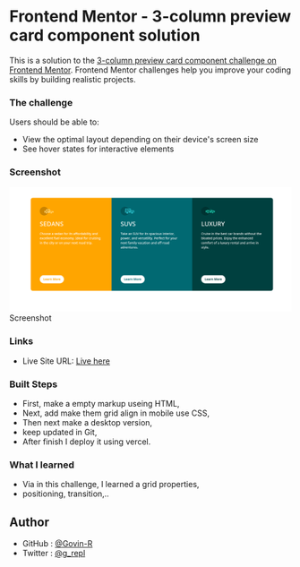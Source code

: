 # Frontend Mentor - 3-column preview card component solution

This is a solution to the [3-column preview card component challenge on Frontend Mentor](https://www.frontendmentor.io/challenges/3column-preview-card-component-pH92eAR2-). Frontend Mentor challenges help you improve your coding skills by building realistic projects. 

### The challenge

Users should be able to:

- View the optimal layout depending on their device's screen size
- See hover states for interactive elements

### Screenshot

![](./screenshot.png)
Screenshot

### Links

- Live Site URL: [Live here](https://product-preview3.vercel.app)

### Built Steps

- First, make a empty markup useing HTML,
- Next, add make them grid align in mobile use CSS,
- Then next make a desktop version,
- keep updated in Git,
- After finish I deploy it using vercel.

### What I learned

- Via in this challenge, I learned a grid properties,
- positioning, transition,..


## Author

- GitHub : [@Govin-R](https://www.github.com/Govin_R)
- Twitter : [@g_repl](https://www.twitter.com/g_repl)

